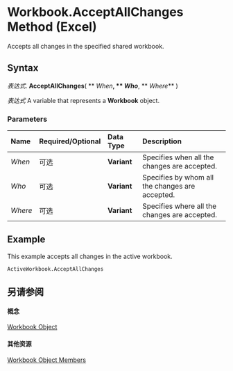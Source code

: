 
# Workbook.AcceptAllChanges Method (Excel)

Accepts all changes in the specified shared workbook.


## Syntax

 _表达式_. **AcceptAllChanges**( ** _When_**, ** _Who_**, ** _Where_** )

 _表达式_ A variable that represents a **Workbook** object.


### Parameters



|**Name**|**Required/Optional**|**Data Type**|**Description**|
|:-----|:-----|:-----|:-----|
| _When_|可选|**Variant**|Specifies when all the changes are accepted.|
| _Who_|可选|**Variant**|Specifies by whom all the changes are accepted.|
| _Where_|可选|**Variant**|Specifies where all the changes are accepted.|

## Example

This example accepts all changes in the active workbook.


```
ActiveWorkbook.AcceptAllChanges
```


## 另请参阅


#### 概念


[Workbook Object](8c00aa60-c974-eed3-0812-3c9625eb0d4c.md)
#### 其他资源


[Workbook Object Members](http://msdn.microsoft.com/library/dce102a3-25de-3ff4-2ce5-bc56e08baca7%28Office.15%29.aspx)